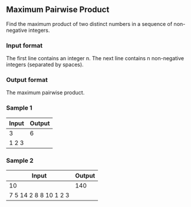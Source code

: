## Maximum Pairwise Product
Find the maximum product of two distinct numbers in a sequence of non-negative integers.

### Input format
The first line contains an integer n. The next line contains n non-negative integers (separated by spaces).

### Output format
The maximum pairwise product.

### Sample 1
Input | Output
--- | ---
3 | 6
1 2 3 |

### Sample 2
Input | Output
--- | ---
10 | 140
7 5 14 2 8 8 10 1 2 3 |
